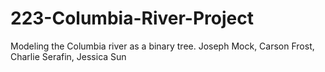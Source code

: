 # 223-Columbia-River-Project
Modeling the Columbia river as a binary tree.
Joseph Mock, Carson Frost, Charlie Serafin, Jessica Sun

